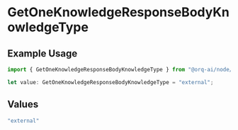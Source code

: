 # GetOneKnowledgeResponseBodyKnowledgeType

## Example Usage

```typescript
import { GetOneKnowledgeResponseBodyKnowledgeType } from "@orq-ai/node/models/operations";

let value: GetOneKnowledgeResponseBodyKnowledgeType = "external";
```

## Values

```typescript
"external"
```